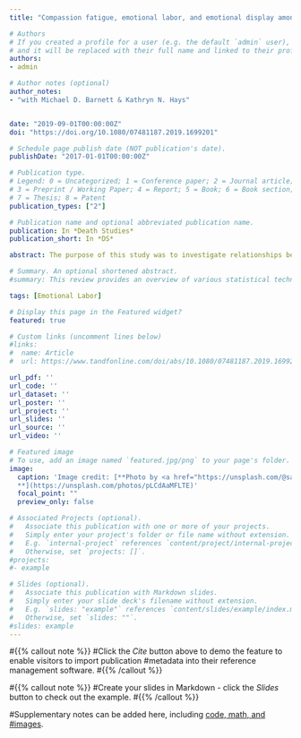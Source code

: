 ```yaml
---
title: "Compassion fatigue, emotional labor, and emotional display among hospice nurses"

# Authors
# If you created a profile for a user (e.g. the default `admin` user), write the username (folder name) here 
# and it will be replaced with their full name and linked to their profile.
authors:
- admin

# Author notes (optional)
author_notes:
- "with Michael D. Barnett & Kathryn N. Hays"


date: "2019-09-01T00:00:00Z"
doi: "https://doi.org/10.1080/07481187.2019.1699201"

# Schedule page publish date (NOT publication's date).
publishDate: "2017-01-01T00:00:00Z"

# Publication type.
# Legend: 0 = Uncategorized; 1 = Conference paper; 2 = Journal article;
# 3 = Preprint / Working Paper; 4 = Report; 5 = Book; 6 = Book section;
# 7 = Thesis; 8 = Patent
publication_types: ["2"]

# Publication name and optional abbreviated publication name.
publication: In *Death Studies*
publication_short: In *DS*

abstract: The purpose of this study was to investigate relationships between compassion fatigue, emotional labor, and emotional display among hospice nurses. The hospice nurses indicated the emotional labor they utilize is primarily suppressing both positive and negative affect. Compassion fatigue was positively associated with expressing negative emotions, faking negative emotions, negative display rule perceptions, and surface acting, and negatively associated with suppressing negative emotions. Interventions and policies that foster greater authenticity and support emotional regulation may help reduce compassion fatigue among hospice nurses.

# Summary. An optional shortened abstract.
#summary: This review provides an overview of various statistical techniques that can be used to assess the significance of between-group differences in job analysis ratings and how they can be used by job analysis experts to determine the extent to which SME ratings are consistent.

tags: [Emotional Labor]

# Display this page in the Featured widget?
featured: true

# Custom links (uncomment lines below)
#links:
#  name: Article
#  url: https://www.tandfonline.com/doi/abs/10.1080/07481187.2019.1699201

url_pdf: ''
url_code: ''
url_dataset: ''
url_poster: ''
url_project: ''
url_slides: ''
url_source: ''
url_video: ''

# Featured image
# To use, add an image named `featured.jpg/png` to your page's folder. 
image:
  caption: 'Image credit: [**Photo by <a href="https://unsplash.com/@sanengineer?utm_source=unsplash&utm_medium=referral&utm_content=creditCopyText">Ikhsan Sugiarto</a> on <a href="https://unsplash.com/s/photos/emotional-labor?utm_source=unsplash&utm_medium=referral&utm_content=creditCopyText">Unsplash</a>
  **](https://unsplash.com/photos/pLCdAaMFLTE)'
  focal_point: ""
  preview_only: false

# Associated Projects (optional).
#   Associate this publication with one or more of your projects.
#   Simply enter your project's folder or file name without extension.
#   E.g. `internal-project` references `content/project/internal-project/index.md`.
#   Otherwise, set `projects: []`.
#projects:
#- example

# Slides (optional).
#   Associate this publication with Markdown slides.
#   Simply enter your slide deck's filename without extension.
#   E.g. `slides: "example"` references `content/slides/example/index.md`.
#   Otherwise, set `slides: ""`.
#slides: example
---
```


#{{% callout note %}}
#Click the *Cite* button above to demo the feature to enable visitors to import publication #metadata into their reference management software.
#{{% /callout %}}

#{{% callout note %}}
#Create your slides in Markdown - click the *Slides* button to check out the example.
#{{% /callout %}}

#Supplementary notes can be added here, including [code, math, and #images](https://wowchemy.com/docs/writing-markdown-latex/).
